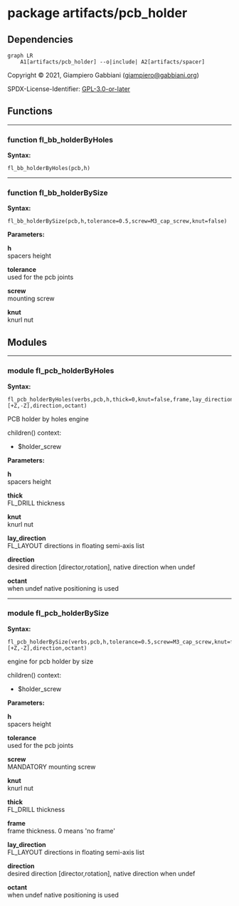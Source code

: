 # package artifacts/pcb_holder

## Dependencies

```mermaid
graph LR
    A1[artifacts/pcb_holder] --o|include| A2[artifacts/spacer]
```

Copyright © 2021, Giampiero Gabbiani (giampiero@gabbiani.org)

SPDX-License-Identifier: [GPL-3.0-or-later](https://spdx.org/licenses/GPL-3.0-or-later.html)


## Functions

---

### function fl_bb_holderByHoles

__Syntax:__

```text
fl_bb_holderByHoles(pcb,h)
```

---

### function fl_bb_holderBySize

__Syntax:__

```text
fl_bb_holderBySize(pcb,h,tolerance=0.5,screw=M3_cap_screw,knut=false)
```

__Parameters:__

__h__  
spacers height

__tolerance__  
used for the pcb joints

__screw__  
mounting screw

__knut__  
knurl nut


## Modules

---

### module fl_pcb_holderByHoles

__Syntax:__

    fl_pcb_holderByHoles(verbs,pcb,h,thick=0,knut=false,frame,lay_direction=[+Z,-Z],direction,octant)

PCB holder by holes engine

children() context:

- $holder_screw


__Parameters:__

__h__  
spacers height

__thick__  
FL_DRILL thickness

__knut__  
knurl nut

__lay_direction__  
FL_LAYOUT directions in floating semi-axis list

__direction__  
desired direction [director,rotation], native direction when undef

__octant__  
when undef native positioning is used


---

### module fl_pcb_holderBySize

__Syntax:__

    fl_pcb_holderBySize(verbs,pcb,h,tolerance=0.5,screw=M3_cap_screw,knut=false,thick=0,frame=0,lay_direction=[+Z,-Z],direction,octant)

engine for pcb holder by size

children() context:

- $holder_screw


__Parameters:__

__h__  
spacers height

__tolerance__  
used for the pcb joints

__screw__  
MANDATORY mounting screw

__knut__  
knurl nut

__thick__  
FL_DRILL thickness

__frame__  
frame thickness. 0 means 'no frame'

__lay_direction__  
FL_LAYOUT directions in floating semi-axis list

__direction__  
desired direction [director,rotation], native direction when undef

__octant__  
when undef native positioning is used


